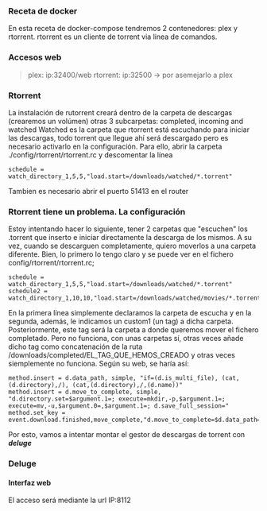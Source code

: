 ### Receta de docker
En esta receta de docker-compose tendremos 2 contenedores: plex y rtorrent. 
rtorrent es un cliente de torrent via linea de comandos.

### Accesos web
> plex: ip:32400/web
> rtorrent: ip:32500 -> por asemejarlo a plex

### Rtorrent
La instalación de rutorrent creará dentro de la carpeta de descargas (crearemos un volúmen) otras 3 subcarpetas: completed, incoming and watched
Watched es la carpeta que rtorrent está escuchando para iniciar las descargas, todo torrent que llegue ahí será descargado pero es necesario activarlo en la configuración. Para ello, abrir la carpeta ./config/rtorrent/rtorrent.rc y descomentar la línea
```
schedule = watch_directory_1,5,5,"load.start=/downloads/watched/*.torrent"
```
Tambien es necesario abrir el puerto 51413 en el router

### Rtorrent tiene un problema. La configuración
Estoy intentando hacer lo siguiente, tener 2 carpetas que "escuchen" los .torrent que inserto e iniciar directamente la descarga de los mismos. A su vez, cuando se descarguen completamente, quiero moverlos a una carpeta diferente.
Bien, lo primero lo tengo claro y se puede ver en el fichero config/rtorrent/rtorrent.rc; 
```
schedule = watch_directory_1,5,5,"load.start=/downloads/watched/*.torrent"
schedule2 = watch_directory_1,10,10,"load.start=/downloads/watched/movies/*.torrent,d.custom1.set=/downloads/completed/"
```
En la primera línea simplemente declaramos la carpeta de escucha y en la segunda, además, le indicamos un custom1 (un tag) a dicha carpeta. Posteriormente, este tag será la carpeta a donde queremos mover el fichero completado.
Pero no funciona, con unas carpetas sí, otras veces añade dicho tag como concatenación de la ruta /downloads/completed/EL_TAG_QUE_HEMOS_CREADO y otras veces siemplemente no funciona.
Según su web, se haría así:
```
method.insert = d.data_path, simple, "if=(d.is_multi_file), (cat,(d.directory),/), (cat,(d.directory),/,(d.name))"
method.insert = d.move_to_complete, simple, "d.directory.set=$argument.1=; execute=mkdir,-p,$argument.1=; execute=mv,-u,$argument.0=,$argument.1=; d.save_full_session="
method.set_key = event.download.finished,move_complete,"d.move_to_complete=$d.data_path=,$d.custom1="
```
Por esto, vamos a intentar montar el gestor de descargas de torrent con ***deluge***

### Deluge
#### Interfaz web
El acceso será mediante la url IP:8112
